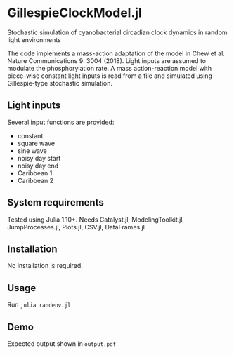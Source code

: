 # GillespieClockModel.jl
Stochastic simulation of cyanobacterial circadian clock dynamics in random light environments

The code implements a mass-action adaptation of the model in Chew et al. Nature Communications 9: 3004 (2018). Light inputs are assumed to modulate the phosphorylation rate. A mass action-reaction model with piece-wise constant light inputs is read from a file and simulated using Gillespie-type stochastic simulation.

## Light inputs

Several input functions are provided:

- constant
- square wave
- sine wave
- noisy day start
- noisy day end
- Caribbean 1
- Caribbean 2

## System requirements

Tested using Julia 1.10+. Needs Catalyst.jl, ModelingToolkit.jl, JumpProcesses.jl, Plots.jl, CSV.jl, DataFrames.jl

## Installation

No installation is required.

## Usage

Run `julia randenv.jl`

## Demo

Expected output shown in `output.pdf`
